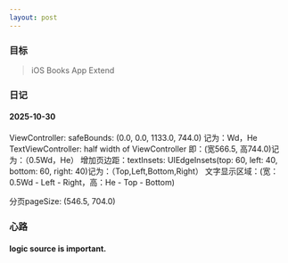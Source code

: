 ```yaml
---
layout: post
---
```


### 目标

> iOS Books App Extend



### 日记

#### 2025-10-30
ViewController: safeBounds: (0.0, 0.0, 1133.0, 744.0) 记为：Wd，He
TextViewController: half width of ViewController 即：(宽566.5, 高744.0)记为：（0.5Wd，He）
增加页边距：textInsets: UIEdgeInsets(top: 60, left: 40, bottom: 60, right: 40)记为：（Top,Left,Bottom,Right）
文字显示区域：(宽：0.5Wd - Left - Right，高：He - Top - Bottom)


分页pageSize: (546.5, 704.0)




### 心路

#### logic source is important.

